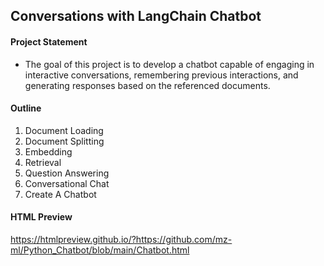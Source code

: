 ## Conversations with LangChain Chatbot

#### Project Statement 

- The goal of this project is to develop a chatbot capable of engaging in interactive conversations, remembering previous interactions, and generating responses based on the referenced documents.
 
#### Outline

1. Document Loading
2. Document Splitting
3. Embedding
4. Retrieval
5. Question Answering
6. Conversational Chat
7. Create A Chatbot

#### HTML Preview

https://htmlpreview.github.io/?https://github.com/mz-ml/Python_Chatbot/blob/main/Chatbot.html
